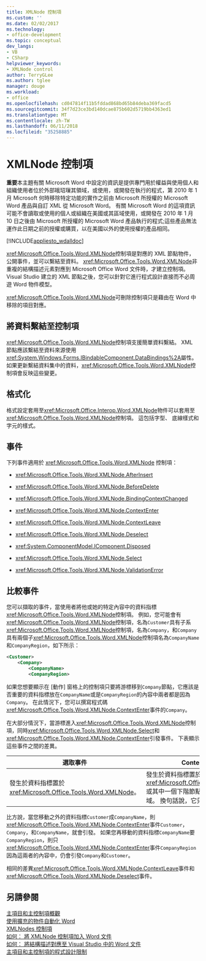 ```yaml
---
title: XMLNode 控制項
ms.custom: ''
ms.date: 02/02/2017
ms.technology:
- office-development
ms.topic: conceptual
dev_langs:
- VB
- CSharp
helpviewer_keywords:
- XMLNode control
author: TerryGLee
ms.author: tglee
manager: douge
ms.workload:
- office
ms.openlocfilehash: cd047814f11b5fddad868bd65b84deba369facd5
ms.sourcegitcommit: 34f7d23ce3bd140dcae875b602d5719bb4363ed1
ms.translationtype: MT
ms.contentlocale: zh-TW
ms.lasthandoff: 06/11/2018
ms.locfileid: "35258885"
---
```

# <a name="xmlnode-control"></a>XMLNode 控制項
  **重要**本主題有關 Microsoft Word 中設定的資訊是提供專門用於權益與使用個人和組織使用者位於外部皒玿璅其領域，或使用，或開發在執行的程式，第 2010 年 1 月 Microsoft 何時移除特定功能的實作之前由 Microsoft 所授權的 Microsoft Word 產品與自訂 XML 從 Microsoft Word。 有關 Microsoft Word 的這項資訊可能不會讀取或使用的個人或組織在美國或其區域使用，或開發在 2010 年 1 月 10 日之後由 Microsoft 所授權的 Microsoft Word 產品執行的程式;這些產品無法運作此日期之前的授權或購買，以在美國以外的使用授權的產品相同。  
  
 [!INCLUDE[appliesto_wdalldoc](../vsto/includes/appliesto-wdalldoc-md.md)]  
  
 <xref:Microsoft.Office.Tools.Word.XMLNode>控制項是對應的 XML 節點物件，公開事件，並可以繫結至資料。 <xref:Microsoft.Office.Tools.Word.XMLNode>非重複的結構描述元素對應到 Microsoft Office Word 文件時，才建立控制項。 Visual Studio 建立的 XML 節點之後，您可以針對它進行程式設計直接而不必周遊 Word 物件模型。  
  
 <xref:Microsoft.Office.Tools.Word.XMLNode>可刪除控制項只是藉由在 Word 中移除的項目對應。  
  
## <a name="bind-data-to-the-control"></a>將資料繫結至控制項  
 <xref:Microsoft.Office.Tools.Word.XMLNode>控制項支援簡單資料繫結。 XML 節點應該繫結至資料來源使用<xref:System.Windows.Forms.IBindableComponent.DataBindings%2A>屬性。 如果更新繫結資料集中的資料，<xref:Microsoft.Office.Tools.Word.XMLNode>控制項會反映這些變更。  
  
## <a name="formatting"></a>格式化  
 格式設定套用至<xref:Microsoft.Office.Interop.Word.XMLNode>物件可以套用至<xref:Microsoft.Office.Tools.Word.XMLNode>控制項。 這包括字型、 底線樣式和字元的樣式。  
  
## <a name="events"></a>事件  
 下列事件適用於 <xref:Microsoft.Office.Tools.Word.XMLNode> 控制項：  
  
-   <xref:Microsoft.Office.Tools.Word.XMLNode.AfterInsert>  
  
-   <xref:Microsoft.Office.Tools.Word.XMLNode.BeforeDelete>  
  
-   <xref:Microsoft.Office.Tools.Word.XMLNode.BindingContextChanged>  
  
-   <xref:Microsoft.Office.Tools.Word.XMLNode.ContextEnter>  
  
-   <xref:Microsoft.Office.Tools.Word.XMLNode.ContextLeave>  
  
-   <xref:Microsoft.Office.Tools.Word.XMLNode.Deselect>  
  
-   <xref:System.ComponentModel.IComponent.Disposed>  
  
-   <xref:Microsoft.Office.Tools.Word.XMLNode.Select>  
  
-   <xref:Microsoft.Office.Tools.Word.XMLNode.ValidationError>  
  
## <a name="compare-events"></a>比較事件  
 您可以擷取的事件，當使用者將他或她的特定內容中的資料指標<xref:Microsoft.Office.Tools.Word.XMLNode>控制項。 例如，您可能會有<xref:Microsoft.Office.Tools.Word.XMLNode>控制項，名為`Customer`具有子系<xref:Microsoft.Office.Tools.Word.XMLNode>控制項，名為`Company`，和`Company`具有兩個子<xref:Microsoft.Office.Tools.Word.XMLNode>控制項名為`CompanyName`和`CompanyRegion`，如下所示：  
  
```xml  
<Customer>  
    <Company>  
        <CompanyName>  
        <CompanyRegion>  
```  
  
 如果您想要顯示在 [動作] 窗格上的控制項只要將游標移到`Company`節點，它應該是否重要的資料指標放在`CompanyName`或是`CompanyRegion`的內容中兩者都是因為`Company`。 在此情況下，您可以撰寫程式碼<xref:Microsoft.Office.Tools.Word.XMLNode.ContextEnter>事件的`Company`。  
  
 在大部分情況下，當游標進入<xref:Microsoft.Office.Tools.Word.XMLNode>控制項，同時<xref:Microsoft.Office.Tools.Word.XMLNode.Select>和<xref:Microsoft.Office.Tools.Word.XMLNode.ContextEnter>引發事件。 下表顯示這些事件之間的差異。  
  
|選取事件|ContextEnter 事件|  
|------------------|------------------------|  
|發生於資料指標置於<xref:Microsoft.Office.Tools.Word.XMLNode>。|發生於資料指標置於<xref:Microsoft.Office.Tools.Word.XMLNode>或其中一個下階節點，從節點內容以外的區域。 換句話說，它只變更時引發的內容。|  
  
 比方說，當您移動之外的資料指標`Customer`成`CompanyName`，則<xref:Microsoft.Office.Tools.Word.XMLNode.ContextEnter>事件`Customer`， `Company`，和`CompanyName`，就會引發。 如果您再移動的資料指標`CompanyName`要`CompanyRegion`，則只<xref:Microsoft.Office.Tools.Word.XMLNode.ContextEnter>事件`CompanyRegion`因為這兩者的內容中，仍會引發`Company`和`Customer`。  
  
 相同的差異<xref:Microsoft.Office.Tools.Word.XMLNode.ContextLeave>事件和<xref:Microsoft.Office.Tools.Word.XMLNode.Deselect>事件。  
  
## <a name="see-also"></a>另請參閱  
 [主項目和主控制項概觀](../vsto/host-items-and-host-controls-overview.md)   
 [使用擴充的物件自動化 Word](../vsto/automating-word-by-using-extended-objects.md)   
 [XMLNodes 控制項](../vsto/xmlnodes-control.md)   
 [如何： 將 XMLNode 控制項加入 Word 文件](../vsto/how-to-add-xmlnode-controls-to-word-documents.md)   
 [如何： 將結構描述對應至 Visual Studio 中的 Word 文件](../vsto/how-to-map-schemas-to-word-documents-inside-visual-studio.md)   
 [主項目和主控制項的程式設計限制](../vsto/programmatic-limitations-of-host-items-and-host-controls.md)  
  
  